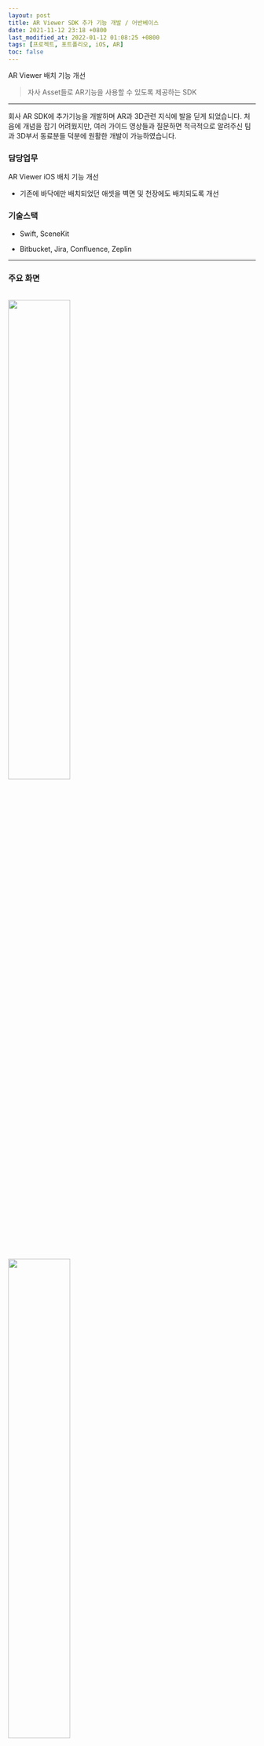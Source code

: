 ```yaml
---
layout: post
title: AR Viewer SDK 추가 기능 개발 / 어반베이스
date: 2021-11-12 23:18 +0800
last_modified_at: 2022-01-12 01:08:25 +0800
tags: [프로젝트, 포트폴리오, iOS, AR]
toc: false
---
```



AR Viewer 배치 기능 개선

> 자사 Asset들로 AR기능을 사용할 수 있도록 제공하는 SDK

***
회사 AR SDK에 추가기능을 개발하며 AR과 3D관련 지식에 발을 딛게 되었습니다. 처음에 개념을 잡기 어려웠지만, 여러 가이드 영상들과 질문하면 적극적으로 알려주신 팀과 3D부서 동료분들 덕분에 원활한 개발이 가능하였습니다.
  
### 담당업무
AR Viewer iOS 배치 기능 개선
- 기존에 바닥에만 배치되었던 애셋을 벽면 및 천장에도 배치되도록 개선

### 기술스택

- Swift, SceneKit

- Bitbucket, Jira, Confluence, Zeplin
  
***

### 주요 화면
<br>
<img width="50%" src="https://lh3.googleusercontent.com/fife/ALs6j_F4RUwhDywxtHKS8m8HN_w_GBVfqQk5dVfnRgeuoL05C7Qn3MWUcVA-6gF9M1b3XsmzRrqmuEE59dHwdLlnlXe4D75OQh_ThYNKwzqv8DJn3tEVVIbBGi8sWz65VnAtz9NcMRtdDXfMmGiwo5rt8M_wICZa4KKyRP-c-z2SGEYoNw-1prW_H-Cf5n29ENZtUBOfQAXC169gnGB5ixSkQlrm1XtH4xs7LGa7kZr1zIGlUavW29orsFDeA501gh_FRWpHZ7nT5K-h6EEUp89akIz6xG7WKlajmoSY0w1A6dkiKu1LREkIlMqTptS-b-cFkMnra_Fe2WvsSZFckcbfeJsoCBJgUMBATmS3zX9DxQPz_d1vszo-L3CLwAy5ROyxmBmNdxu624Hel3iOxg7PAvPXSl9ksTlxaZGsjhpk3UGS_dFcblr_G9VZys1g5PIJIVC0p7hwmP6QtytrpY-0I0md_FHa8shrOZdtcV3Z8jsspE3LZ8J4Z-hjZUIzqpoz3ElKr7dGu5baXsXHJ04tt1qEEF-Q5JXjIWHA7ZQ79coZgMuRmW-QT_3XOggV2w-UWwVbbR5vu65EqtEfmV_0rAW0ffemv2lzrZJrbh-CF_Pg6hvbC5xFIIZXTKO83HA0Mg_TGtRMu8Agw4u5lrE6-vogIm8Gg1Z0YkJ1oEqMwn2n99AH1e6xikrnXPoxGlRRuFPvK2VKWen7Y0XYaoMSdQxcbX6OOI1ZP78U0j_D8FkWcYM78YvdAjytsLD5IvqI3i_4zLwbLqtcRLPVtHNXJ5mrxJwH6P5RHq_XP8F0Dq3hVGQCJz5ZBLU4F_wSROqvCBMTvwDOaLUSlzzszeKG2GGSDjKOix_XWSILNWVNTr47A9l-vkCN3vYSXrEtLNADZNh2ceZlNgYUpzHpv-wDoyaseSFqSZoGdREFQ-wBP6t2R0AR6tJu67pKVhdAazmdL1vN6ls=w3420-h1846-rw-v1">
<img width="50%" src="https://lh3.googleusercontent.com/fife/ALs6j_GJbT7Y1ajdYXn7Z69V8PEbVWyAu26FfMRa_E_N-hVSO9xxNO_ZOTcZEsUT-5LKFG_1YfwefST5zOUt9fy8-NaLoudcP1DNOqDRr3ftli-rwtPwt4CsggXtR0s2wDsmDSDEYkOk1wLwDGcVJs5KtxzmydbAb5mFsBHvCe3trVaT4OOUspzZ8pBJE1w-4M-r-itUNIpZo5bqyNJOLgwPCP74vz8D8LNI1ypDzDVNMvihPVLnzK2AzVewEzwRssKJsL96giOZkQUjXc2J0tbnmdOPxSSa4UruVMF-_S9nhxl2EnnSltg85VLclolYAByQcBBdc5RVtixvc_2Ntd4PkgANuec8mRXgDSWgm5XF_Lf_cE9ozUK88zUSmXx8f1fGfLERbegQCsEH6Ds_z2yW-9HeU4jWvEKtppD6tUw4gY3wZmEEZy7ItZkR_Jdxc4XBpLLslpjzbpWZxC5Ywpl3_TMtk1sqxdVl1_lYoyJ_qrMJSFow9MvksxIPD7k2V0SC619UVWt7BHwBDAOf5oipy_pMnRs7sOR7HBqxpssJAHHT8HevoPsrOKtSi7W_xlVF5iiebOBpLpb4AlnBkxsp9h0NdR3eyUHMGzt_R63BsGTfveQLFY0O-3ZItzJFNNy4UdEUFFE2ZLm07KDA94oVRltV2GHcRMkaA9cdC9nTPTshC8XFX31u-qS8sOLLjtD0DWG6JC81Zhz0uLeqxJq0CcJ5GJxkM0RlX5knPJFlf0wdOeFsvqb-mxThfWQSmnrTb4IqMAVSSKE9ynoupW7utZvy7ZIuQmFSy4N_Q_DkMj1uPvMRpuaNn0QI5XJ7A4ru00jKKUabqRg1NKYI9hIeyN5mdiKYzb8GDLwS__Zk3RX3ZNlJqJLrkchi4l5FkFPN5ckuyZ1Q1mQfUNB5v2KufO3MVymZvZMyvk9eTRYiDmIiSQubgxLsqJHWTeKldw7oLjh9AbE=w3420-h1846-rw-v1">

<br class="clearer" />


